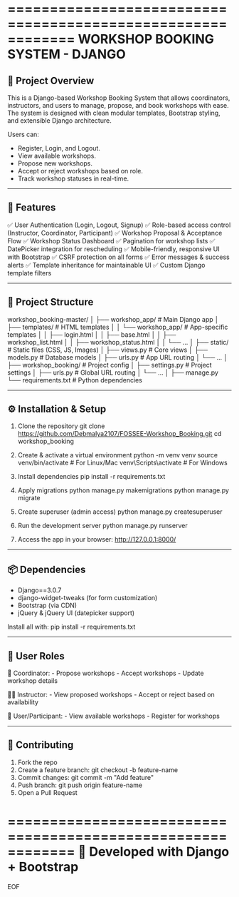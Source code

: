 ============================================================
            WORKSHOP BOOKING SYSTEM - DJANGO
============================================================

📌 Project Overview
-------------------
This is a Django-based Workshop Booking System that allows coordinators,
instructors, and users to manage, propose, and book workshops with ease. 
The system is designed with clean modular templates, Bootstrap styling, 
and extensible Django architecture.

Users can:
- Register, Login, and Logout.
- View available workshops.
- Propose new workshops.
- Accept or reject workshops based on role.
- Track workshop statuses in real-time.

------------------------------------------------------------
🚀 Features
------------------------------------------------------------
✅ User Authentication (Login, Logout, Signup)
✅ Role-based access control (Instructor, Coordinator, Participant)
✅ Workshop Proposal & Acceptance Flow
✅ Workshop Status Dashboard
✅ Pagination for workshop lists
✅ DatePicker integration for rescheduling
✅ Mobile-friendly, responsive UI with Bootstrap
✅ CSRF protection on all forms
✅ Error messages & success alerts
✅ Template inheritance for maintainable UI
✅ Custom Django template filters

------------------------------------------------------------
📂 Project Structure
------------------------------------------------------------
workshop_booking-master/
│
├── workshop_app/                # Main Django app
│   ├── templates/               # HTML templates
│   │   └── workshop_app/        # App-specific templates
│   │       ├── login.html
│   │       ├── base.html
│   │       ├── workshop_list.html
│   │       ├── workshop_status.html
│   │       └── ...
│   ├── static/                  # Static files (CSS, JS, Images)
│   ├── views.py                 # Core views
│   ├── models.py                # Database models
│   ├── urls.py                  # App URL routing
│   └── ...
│
├── workshop_booking/            # Project config
│   ├── settings.py              # Project settings
│   ├── urls.py                  # Global URL routing
│   └── ...
│
├── manage.py
└── requirements.txt             # Python dependencies

------------------------------------------------------------
⚙️ Installation & Setup
------------------------------------------------------------
1. Clone the repository
   git clone https://github.com/Debmalya2107/FOSSEE-Workshop_Booking.git
   cd workshop_booking

2. Create & activate a virtual environment
   python -m venv venv
   source venv/bin/activate        # For Linux/Mac
   venv\Scripts\activate           # For Windows

3. Install dependencies
   pip install -r requirements.txt

4. Apply migrations
   python manage.py makemigrations
   python manage.py migrate

5. Create superuser (admin access)
   python manage.py createsuperuser

6. Run the development server
   python manage.py runserver

7. Access the app in your browser:
   http://127.0.0.1:8000/

------------------------------------------------------------
📦 Dependencies
------------------------------------------------------------
- Django==3.0.7
- django-widget-tweaks (for form customization)
- Bootstrap (via CDN)
- jQuery & jQuery UI (datepicker support)

Install all with:
   pip install -r requirements.txt

------------------------------------------------------------
🔐 User Roles
------------------------------------------------------------
👤 Coordinator:
    - Propose workshops
    - Accept workshops
    - Update workshop details

👨‍🏫 Instructor:
    - View proposed workshops
    - Accept or reject based on availability

👥 User/Participant:
    - View available workshops
    - Register for workshops


------------------------------------------------------------
🤝 Contributing
------------------------------------------------------------
1. Fork the repo
2. Create a feature branch: git checkout -b feature-name
3. Commit changes: git commit -m "Add feature"
4. Push branch: git push origin feature-name
5. Open a Pull Request


============================================================
        🎉 Developed with Django + Bootstrap
============================================================
EOF
